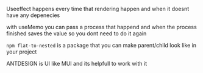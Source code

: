 Useeffect happens every time that rendering happen and when it doesnt have any depenecies

with useMemo you can pass a process that happend and when the process finished saves the value so you dont need to do it again 

`npm flat-to-nested` is a package that you can make parent/child look like in your project 

ANTDESIGN is UI like MUI and its helpfull to work with it